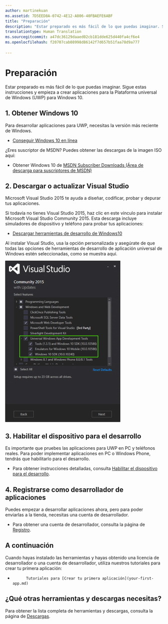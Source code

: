 ```yaml
---
author: martinekuan
ms.assetid: 7D5EED8A-0742-4E12-A806-40FBAEFE6ABF
title: "Preparación"
description: "Estar preparado es más fácil de lo que puedas imaginar. Sigue estas instrucciones y empieza a crear aplicaciones para la Plataforma universal de Windows (UWP) para Windows 10."
translationtype: Human Translation
ms.sourcegitcommit: a47dc36129daaed02cb181dde625d440fa4cf6e4
ms.openlocfilehash: f20707cab08998d86142f7d657b51faa78d9a777

---
```

# Preparación

Estar preparado es más fácil de lo que puedas imaginar. Sigue estas instrucciones y empieza a crear aplicaciones para la Plataforma universal de Windows (UWP) para Windows 10.

## 1. Obtener Windows 10

Para desarrollar aplicaciones para UWP, necesitas la versión más reciente de Windows.

-   [Conseguir Windows 10 en línea](http://go.microsoft.com/fwlink/p/?LinkId=619312)

¿Eres suscriptor de MSDN? Puedes obtener las descargas de la imagen ISO aquí:

-   Obtener Windows 10 de [MSDN Subscriber Downloads (Área de descarga para suscriptores de MSDN)](http://go.microsoft.com/fwlink/p/?LinkId=266384)

## 2. Descargar o actualizar Visual Studio

Microsoft Visual Studio 2015 te ayuda a diseñar, codificar, probar y depurar tus aplicaciones.

Si todavía no tienes Visual Studio 2015, haz clic en este vínculo para instalar Microsoft Visual Studio Community 2015. Esta descarga incluye simuladores de dispositivo y teléfono para probar tus aplicaciones:

-   [Descargar herramientas de desarrollo de Windows10](https://go.microsoft.com/fwlink/p/?LinkID=534189)

Al instalar Visual Studio, usa la opción personalizada y asegúrate de que todas las opciones de herramientas de desarrollo de aplicación universal de Windows estén seleccionadas, como se muestra aquí.

![Visual Studio Tools para UWP](images/vs-2015-community-setup.png)

## 3. Habilitar el dispositivo para el desarrollo

Es importante que pruebes las aplicaciones para UWP en PC y teléfonos reales. Para poder implementar aplicaciones en PC o Windows Phone, tendrás que habilitarlo para el desarrollo.

-   Para obtener instrucciones detalladas, consulta [Habilitar el dispositivo para el desarrollo](enable-your-device-for-development.md).

## 4. Registrarse como desarrollador de aplicaciones

Puedes empezar a desarrollar aplicaciones ahora, pero para poder enviarlas a la tienda, necesitas una cuenta de desarrollador.

-   Para obtener una cuenta de desarrollador, consulta la página de [Registro](sign-up.md).

## A continuación

Cuando hayas instalado las herramientas y hayas obtenido una licencia de desarrollador o una cuenta de desarrollador, utiliza nuestros tutoriales para crear tu primera aplicación:

-   
            Tutoriales para [Crear tu primera aplicación](your-first-app.md)

## ¿Qué otras herramientas y descargas necesitas?

Para obtener la lista completa de herramientas y descargas, consulta la página de [Descargas](http://go.microsoft.com/fwlink/p/?linkid=285935).





<!--HONumber=Jul16_HO1-->


